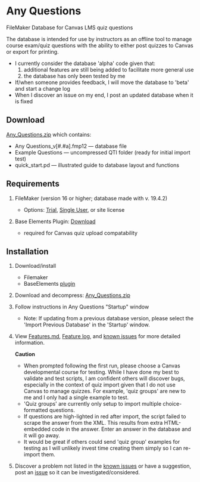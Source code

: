 # Any Questions
FileMaker Database for Canvas LMS quiz questions<br />

The database is intended for use by instructors as an offline tool to manage course exam/quiz questions with the ability to either post quizzes to Canvas or export for printing.<br />


* I currently consider the database 'alpha' code given that:
	1. additional features are still being added to facilitate more general use
	2. the database has only  been tested by me
* If/when someone provides feedback, I will move the database to 'beta' and start a change log
* When I discover an issue on my end, I post an updated database when it is fixed

## Download
[Any_Questions.zip](Any_Questions.zip) which contains:<br />
* Any Questions_v[#.#a].fmp12 — database file
* Example Questions — uncompressed QTI folder (ready for initial import test)
* quick_start.pd — illustrated guide to database layout and functions


## Requirements

1) FileMaker (version 16 or higher; database made with v. 19.4.2)
	* Options: [Trial](https://www.claris.com/trial/ "Claris FileMaker"), [Single User](https://store.claris.com/individuals "Claris FileMaker"), or site license

2) Base Elements Plugin: [Download](https://docs.baseelementsplugin.com/article/522-downloads)
	* required for Canvas quiz upload compatability

## Installation

1. Download/install
	* Filemaker
	* BaseElements [plugin](https://docs.baseelementsplugin.com/article/522-downloads "BaseElements")

2. Download and decompress: [Any_Questions.zip](Any_Questions.zip)<br />

3. Follow instructions in Any Questions "Startup" window
	* Note: If updating from a previous database version, please select the 'Import Previous Database' in the 'Startup' window.

4. View [Features.md](Features.md), [Feature log](feature_log.pdf), and [known issues](known_issues.md) for more detailed information.

	**Caution** <br />
	* When prompted following the first run, please choose a Canvas developmental course for testing. While I have done my best to validate and test scripts, I am confident others will discover bugs, especially in the context of quiz import given that I do not use Canvas to manage quizzes. For example, 'quiz groups' are new to me and I only had a single example to test. <br />
	* 'Quiz groups' are currently only setup to import multiple choice-formatted questions.
	* If questions are high-lighted in red after import, the script failed to scrape the answer from the XML. This results from extra HTML-embedded code in the answer. Enter an answer in the database and it will go away.
	* It would be great if others could send 'quiz group' examples for testing as I will unlikely invest time creating them simply so I can re-import them.

5. Discover a problem not listed in the [known issues](known_issues.md) or have a suggestion, post an [issue](https://github.com/question-db/Any-Questions/issues) so it can be investigated/considered.

